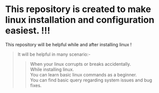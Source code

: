 # This repository is created to make linux installation and configuration easiest. !!! 

This repository will be helpful while and after installing linux !   
> It will be helpful in many scenario:-<br>
>> When your linux corrupts or breaks accidentally.<br>
>> While installing linux.<br>
>> You can learn basic linux commands as a beginner.<br>
>> You can find basic query regarding system issues and bug fixes.<br>
